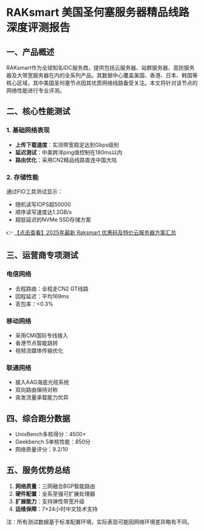 # RAKsmart 美国圣何塞服务器精品线路深度评测报告

## 一、产品概述
RAKsmart作为全球知名IDC服务商，提供包括云服务器、站群服务器、高防服务器及大带宽服务器在内的全系列产品。其数据中心覆盖美国、香港、日本、韩国等核心区域，其中美国圣何塞节点因其优质网络线路备受关注。本文将针对该节点的网络性能进行专业评测。

## 二、核心性能测试
### 1. 基础网络表现
- **上传下载速度**：实测带宽稳定达到Gbps级别
- **延迟测试**：中美跨洋ping值控制在180ms以内
- **路由优化**：采用CN2精品线路直连中国大陆

### 2. 存储性能
通过FIO工具测试显示：
- 随机读写IOPS超50000
- 顺序读写速度达1.2GB/s
- 超低延迟的NVMe SSD存储方案

👉 [【点击查看】2025年最新 Raksmart 优惠码及特价云服务器方案汇总](https://bit.ly/raksmart)

## 三、运营商专项测试
### 电信网络
- 去程路由：全程走CN2 GT线路
- 回程延迟：平均169ms
- 丢包率：<0.3%

### 移动网络
- 采用CMI国际专线接入
- 香港节点智能跳转
- 视频流媒体传输优化

### 联通网络
- 接入AAG海底光缆系统
- 双向路由保持对称
- 突发流量承载能力优异

## 四、综合跑分数据
- UnixBench多核得分：4500+
- Geekbench 5单核性能：850分
- 网络质量评分：9.2/10

## 五、服务优势总结
1. **网络质量**：三网融合BGP智能路由
2. **硬件配置**：全系至强可扩展处理器
3. **扩展能力**：支持弹性带宽升级
4. **运维保障**：7×24小时中文技术支持

注：所有测试数据基于标准配置环境，实际表现可能因网络环境差异略有不同。